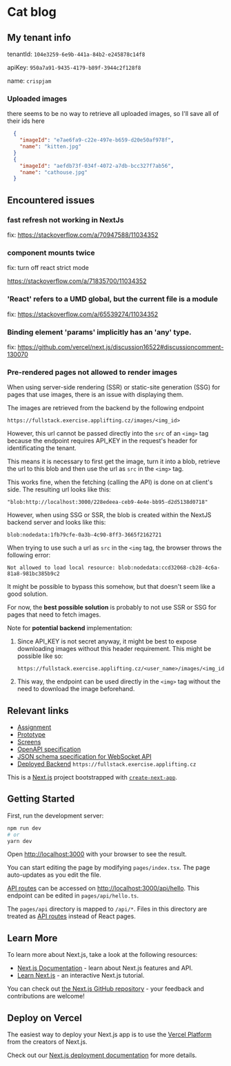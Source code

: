 # Cat blog

## My tenant info

tenantId: `104e3259-6e9b-441a-84b2-e245878c14f8`

apiKey: `950a7a91-9435-4179-b89f-3944c2f128f8`

name: `crispjam`

###  Uploaded images
there seems to be no way to retrieve all uploaded images, so I'll save all of their ids here
```json
  {
    "imageId": "e7ae6fa9-c22e-497e-b659-d20e50af978f",
    "name": "kitten.jpg"
  }
  {
    "imageId": "aefdb73f-034f-4072-a7db-bcc327f7ab56",
    "name": "cathouse.jpg"
  }
```

## Encountered issues
### fast refresh not working in NextJs
fix: https://stackoverflow.com/a/70947588/11034352

### component mounts twice
fix: turn off react strict mode

https://stackoverflow.com/a/71835700/11034352

### 'React' refers to a UMD global, but the current file is a module
fix: https://stackoverflow.com/a/65539274/11034352

### Binding element 'params' implicitly has an 'any' type.
fix: https://github.com/vercel/next.js/discussion16522#discussioncomment-130070

### Pre-rendered pages not allowed to render images
When using server-side rendering (SSR) or static-site generation (SSG) for pages that use images, there is an issue with displaying them.

The images are retrieved from the backend by the following endpoint
```
https://fullstack.exercise.applifting.cz/images/<img_id>
```
However, this url cannot be passed directly into the `src` of an `<img>` tag because the endpoint requires API_KEY in the request's header for identificating the tenant.

This means it is necessary to first get the image, turn it into a blob, retrieve the url to this blob and then use the url as `src` in the `<img>` tag.

This works fine, when the fetching (calling the API) is done on at client's side. The resulting url looks like this:
```
"blob:http://localhost:3000/228edeea-ceb9-4e4e-bb95-d2d5138d0718"
```

However, when using SSG or SSR, the blob is created within the NextJS backend server and looks like this:
```
blob:nodedata:1fb79cfe-0a3b-4c90-8ff3-3665f2162721
```
When trying to use such a url as `src` in the `<img` tag, the browser throws the following error:
```
Not allowed to load local resource: blob:nodedata:ccd32068-cb28-4c6a-81a8-981bc385b9c2
```
It might be possible to bypass this somehow, but that doesn't seem like a good solution.

For now, the **best possible solution** is probably to not use SSR or SSG for pages that need to fetch images.

Note for **potential backend** implementation:
1. Since API_KEY is not secret anyway, it might be best to expose downloading images without this header requirement. This might be possible like so:
    ```
    https://fullstack.exercise.applifting.cz/<user_name>/images/<img_id>
    ```
2. This way, the endpoint can be used directly in the `<img>` tag without the need to download the image beforehand.




## Relevant links

- [Assignment](https://github.com/Applifting/fullstack-exercise/blob/master/assignment.md)
- [Prototype](https://www.figma.com/proto/VagZOrr3TjTAxGCpCUTSrO/Applifting-%7C-Full-Stack-Cvi%C4%8Den%C3%AD?node-id=2%3A3&viewport=148%2C245%2C0.12103988230228424&scaling=min-zoom)
- [Screens](https://www.figma.com/file/VagZOrr3TjTAxGCpCUTSrO/Applifting-|-Full-Stack-Cvičení)
- [OpenAPI specification](https://github.com/Applifting/fullstack-exercise/blob/master/api.yml)
- [JSON schema specification for WebSocket API](https://github.com/Applifting/fullstack-exercise/blob/master/ws.json)
- [Deployed Backend](https://fullstack.exercise.applifting.cz) `https://fullstack.exercise.applifting.cz`


This is a [Next.js](https://nextjs.org/) project bootstrapped with [`create-next-app`](https://github.com/vercel/next.js/tree/canary/packages/create-next-app).

## Getting Started

First, run the development server:

```bash
npm run dev
# or
yarn dev
```

Open [http://localhost:3000](http://localhost:3000) with your browser to see the result.

You can start editing the page by modifying `pages/index.tsx`. The page auto-updates as you edit the file.

[API routes](https://nextjs.org/docs/api-routes/introduction) can be accessed on [http://localhost:3000/api/hello](http://localhost:3000/api/hello). This endpoint can be edited in `pages/api/hello.ts`.

The `pages/api` directory is mapped to `/api/*`. Files in this directory are treated as [API routes](https://nextjs.org/docs/api-routes/introduction) instead of React pages.

## Learn More

To learn more about Next.js, take a look at the following resources:

- [Next.js Documentation](https://nextjs.org/docs) - learn about Next.js features and API.
- [Learn Next.js](https://nextjs.org/learn) - an interactive Next.js tutorial.

You can check out [the Next.js GitHub repository](https://github.com/vercel/next.js/) - your feedback and contributions are welcome!

## Deploy on Vercel

The easiest way to deploy your Next.js app is to use the [Vercel Platform](https://vercel.com/new?utm_medium=default-template&filter=next.js&utm_source=create-next-app&utm_campaign=create-next-app-readme) from the creators of Next.js.

Check out our [Next.js deployment documentation](https://nextjs.org/docs/deployment) for more details.
